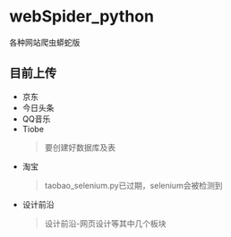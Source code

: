 # webSpider_python
各种网站爬虫蟒蛇版
## 目前上传
* 京东
* 今日头条
* QQ音乐
* Tiobe 
    > 要创建好数据库及表
* 淘宝
    > taobao_selenium.py已过期，selenium会被检测到
* 设计前沿
    > 设计前沿-网页设计等其中几个板块
